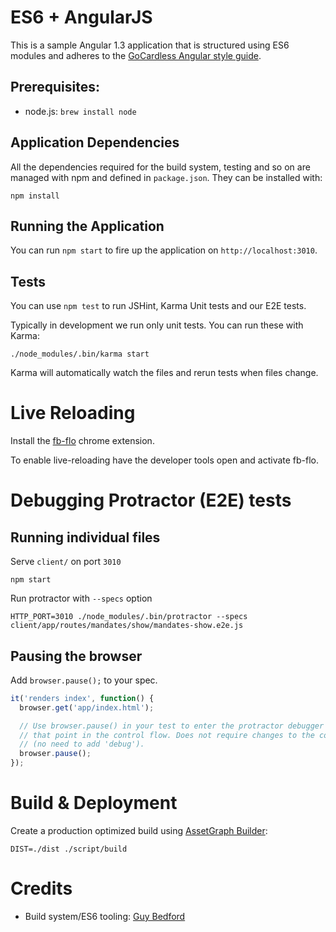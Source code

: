 ES6 + AngularJS
===============

This is a sample Angular 1.3 application that is structured using ES6 modules and adheres to the [GoCardless Angular style guide](https://github.com/gocardless/angularjs-style-guide).

## Prerequisites:

- node.js: `brew install node`

## Application Dependencies

All the dependencies required for the build system, testing and so on are managed with npm and defined in `package.json`. They can be installed with:

```
npm install
```

## Running the Application

You can run `npm start` to fire up the application on `http://localhost:3010`.

## Tests

You can use `npm test` to run JSHint, Karma Unit tests and our E2E tests.

Typically in development we run only unit tests. You can run these with Karma:

```
./node_modules/.bin/karma start
```

Karma will automatically watch the files and rerun tests when files change.

# Live Reloading

Install the [fb-flo](https://chrome.google.com/webstore/detail/fb-flo/ahkfhobdidabddlalamkkiafpipdfchp?hl=en) chrome extension.

To enable live-reloading have the developer tools open and activate fb-flo.

# Debugging Protractor (E2E) tests

## Running individual files

Serve `client/` on port `3010`

```
npm start
```

Run protractor with `--specs` option

```
HTTP_PORT=3010 ./node_modules/.bin/protractor --specs client/app/routes/mandates/show/mandates-show.e2e.js
```

## Pausing the browser

Add `browser.pause();` to your spec.

```js
it('renders index', function() {
  browser.get('app/index.html');

  // Use browser.pause() in your test to enter the protractor debugger from
  // that point in the control flow. Does not require changes to the command line
  // (no need to add 'debug').
  browser.pause();
});
```

# Build & Deployment

Create a production optimized build using [AssetGraph Builder](https://github.com/assetgraph/assetgraph-builder):

```
DIST=./dist ./script/build
```

# Credits

- Build system/ES6 tooling: [Guy Bedford](https://github.com/guybedford)
